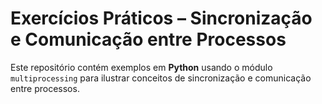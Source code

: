 # Exercícios Práticos – Sincronização e Comunicação entre Processos

Este repositório contém exemplos em **Python** usando o módulo `multiprocessing` para ilustrar conceitos de sincronização e comunicação entre processos.


